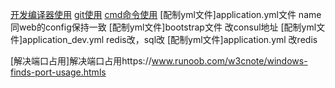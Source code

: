 [开发编译器使用](./from_editor.md)
[git使用](./from_git.md)
[cmd命令使用](./from_cmd.md)
[配制yml文件]application.yml文件 name 同web的config保持一致
[配制yml文件]bootstrap文件 改consul地址
[配制yml文件]application_dev.yml redis改，sql改
[配制yml文件]application.yml 改redis

[解决端口占用]解决端口占用https://www.runoob.com/w3cnote/windows-finds-port-usage.htmls